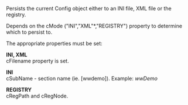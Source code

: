 ﻿Persists the current Config object either to an INI file, XML file or the registry. 

Depends on the cMode ("INI","XML"*,"REGISTRY") property to determine which to persist to.

The appropriate properties must be set:

**INI, XML**  
cFilename property is set.

**INI**  
cSubName - section name (ie. [wwdemo]). Example: *wwDemo*

**REGISTRY**  
cRegPath and cRegNode.